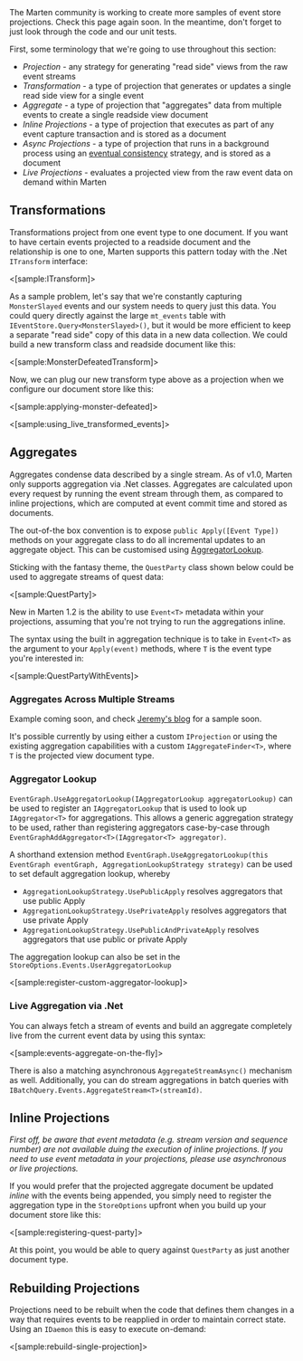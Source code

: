<!--Title:Projections-->
<!--Url:projections-->

<div class="alert alert-info">
The Marten community is working to create more samples of event store projections. Check this page again soon. In the meantime, don't forget to just look through the code and our unit tests.
</div>

First, some terminology that we're going to use throughout this section:

* _Projection_ - any strategy for generating "read side" views from the raw event streams
* _Transformation_ - a type of projection that generates or updates a single read side view for a single event
* _Aggregate_ - a type of projection that "aggregates" data from multiple events to create a single readside view document
* _Inline Projections_ - a type of projection that executes as part of any event capture transaction and is stored as a document
* _Async Projections_ - a type of projection that runs in a background process using an [eventual consistency](https://en.wikipedia.org/wiki/Eventual_consistency) strategy, and is stored as a document
* _Live Projections_ - evaluates a projected view from the raw event data on demand within Marten

## Transformations

Transformations project from one event type to one document. If you want to have certain events projected to a readside document and the relationship is one to one, Marten supports this pattern today with the .Net `ITransform` interface:

<[sample:ITransform]>

As a sample problem, let's say that we're constantly capturing `MonsterSlayed` events and our system needs to query just this data. You could query directly against the large `mt_events` table with 
`IEventStore.Query<MonsterSlayed>()`, but it would be more efficient to keep a separate "read side" copy of this data in a new data collection. We could build a new transform class and readside document like this:

<[sample:MonsterDefeatedTransform]>

Now, we can plug our new transform type above as a projection when we configure our document store like this:

<[sample:applying-monster-defeated]>

<[sample:using_live_transformed_events]>

## Aggregates

Aggregates condense data described by a single stream. As of v1.0, Marten only supports aggregation via .Net classes. Aggregates are calculated upon every request by running the event stream through them, as compared to inline projections, which are computed at event commit time and stored as documents.

The out-of-the box convention is to expose `public Apply([Event Type])` methods on your aggregate class to do all incremental updates to an aggregate object. This can be customised using [AggregatorLookup](#aggregator-lookup).

Sticking with the fantasy theme, the `QuestParty` class shown below could be used to aggregate streams of quest data:

<[sample:QuestParty]>

New in Marten 1.2 is the ability to use `Event<T>` metadata within your projections, assuming that you're not trying to run the aggregations inline.

The syntax using the built in aggregation technique is to take in `Event<T>` as the argument to your `Apply(event)` methods,
where `T` is the event type you're interested in:

<[sample:QuestPartyWithEvents]>

### Aggregates Across Multiple Streams

Example coming soon, and check [Jeremy's blog](http://jeremydmiller.com) for a sample soon.

It's possible currently by using either a custom `IProjection` or using the existing aggregation capabilities with a
custom `IAggregateFinder<T>`, where `T` is the projected view document type.

### Aggregator Lookup

`EventGraph.UseAggregatorLookup(IAggregatorLookup aggregatorLookup)` can be used to register an `IAggregatorLookup` that is used to look up `IAggregator<T>` for aggregations. This allows a generic aggregation strategy to be used, rather than registering aggregators case-by-case through `EventGraphAddAggregator<T>(IAggregator<T> aggregator)`.

A shorthand extension method `EventGraph.UseAggregatorLookup(this EventGraph eventGraph, AggregationLookupStrategy strategy)` can be used to set default aggregation lookup, whereby

- `AggregationLookupStrategy.UsePublicApply` resolves aggregators that use public Apply
- `AggregationLookupStrategy.UsePrivateApply` resolves aggregators that use private Apply
- `AggregationLookupStrategy.UsePublicAndPrivateApply` resolves aggregators that use public or private Apply

The aggregation lookup can also be set in the `StoreOptions.Events.UserAggregatorLookup`

<[sample:register-custom-aggregator-lookup]>

### Live Aggregation via .Net

You can always fetch a stream of events and build an aggregate completely live from the current event data by using this syntax:

<[sample:events-aggregate-on-the-fly]>

There is also a matching asynchronous `AggregateStreamAsync()` mechanism as well. Additionally, you can do stream aggregations in batch queries with
`IBatchQuery.Events.AggregateStream<T>(streamId)`.

## Inline Projections

_First off, be aware that event metadata (e.g. stream version and sequence number) are not available duing the execution of inline projections. If you need to use event metadata in your projections, please use asynchronous or live projections._

If you would prefer that the projected aggregate document be updated _inline_ with the events being appended, you simply need to register the aggregation type in the `StoreOptions` upfront when you build up your document store like this:

<[sample:registering-quest-party]>

At this point, you would be able to query against `QuestParty` as just another document type.

## Rebuilding Projections

Projections need to be rebuilt when the code that defines them changes in a way that requires events to be reapplied in order to maintain correct state. Using an `IDaemon` this is easy to execute on-demand:

<[sample:rebuild-single-projection]>
